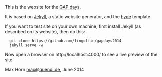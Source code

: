 This is the website for the [GAP days](http://gapdays.coxeter.de/).

It is based on [Jekyll](http://jekyllrb.com/), a static website generator,
and the [hyde](https://github.com/poole/hyde/) template.

If you want to test site on your own machine, first install Jekyll (as
described on its website), then do this:
```
  git clone https://github.com/fingolfin/gapdays2014
  jekyll serve -w
```
Now open a browser on http://localhost:4000/ to see a live preview
of the site.


Max Horn <max@quendi.de>, June 2014
